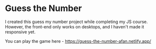 # Guess the Number

I created this guess my number project while completing my JS course. However, the front-end only works on desktops, and I haven't made it responsive yet.

You can play the game here - https://guess-the-number-afan.netlify.app/
